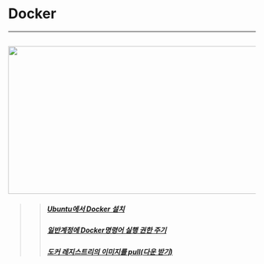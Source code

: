 # Docker
---
<img src="https://miro.medium.com/max/724/1*y6CvfE6WUgoIdT8Mp0Ev_g.png" width="750px" height="300px"></img>
---
>>##### [Ubuntu에서 Docker 설치](https://github.com/bsy3764/Docker/blob/main/install%20in%20ubuntu.md)
>>##### [일반계정에 Docker명령어 실행 권한 주기](https://github.com/bsy3764/Docker/blob/main/grant%20user.md)
>>##### [도커 레지스트리의 이미지를 pull(다운 받기)](https://github.com/bsy3764/Docker/blob/main/image%20pull.md)
